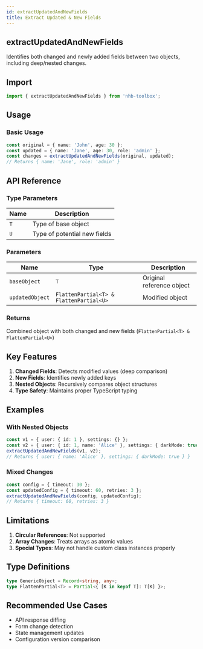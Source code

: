 ```yaml
---
id: extractUpdatedAndNewFields
title: Extract Updated & New Fields
---
```


## extractUpdatedAndNewFields

Identifies both changed and newly added fields between two objects, including deep/nested changes.

## Import

```typescript
import { extractUpdatedAndNewFields } from 'nhb-toolbox';
```

## Usage

### Basic Usage

```typescript
const original = { name: 'John', age: 30 };
const updated = { name: 'Jane', age: 30, role: 'admin' };
const changes = extractUpdatedAndNewFields(original, updated);
// Returns { name: 'Jane', role: 'admin' }
```

## API Reference

### Type Parameters

| Name | Description |
|------|-------------|
| `T`  | Type of base object |
| `U`  | Type of potential new fields |

### Parameters

| Name | Type | Description |
|------|------|-------------|
| `baseObject` | `T` | Original reference object |
| `updatedObject` | `FlattenPartial<T> & FlattenPartial<U>` | Modified object |

### Returns

Combined object with both changed and new fields (`FlattenPartial<T> & FlattenPartial<U>`)

## Key Features

1. **Changed Fields**: Detects modified values (deep comparison)
2. **New Fields**: Identifies newly added keys
3. **Nested Objects**: Recursively compares object structures
4. **Type Safety**: Maintains proper TypeScript typing

## Examples

### With Nested Objects

```typescript
const v1 = { user: { id: 1 }, settings: {} };
const v2 = { user: { id: 1, name: 'Alice' }, settings: { darkMode: true } };
extractUpdatedAndNewFields(v1, v2);
// Returns { user: { name: 'Alice' }, settings: { darkMode: true } }
```

### Mixed Changes

```typescript
const config = { timeout: 30 };
const updatedConfig = { timeout: 60, retries: 3 };
extractUpdatedAndNewFields(config, updatedConfig);
// Returns { timeout: 60, retries: 3 }
```

## Limitations

1. **Circular References**: Not supported
2. **Array Changes**: Treats arrays as atomic values
3. **Special Types**: May not handle custom class instances properly

## Type Definitions

```typescript
type GenericObject = Record<string, any>;
type FlattenPartial<T> = Partial<{ [K in keyof T]: T[K] }>;
```

## Recommended Use Cases

- API response diffing
- Form change detection
- State management updates
- Configuration version comparison
